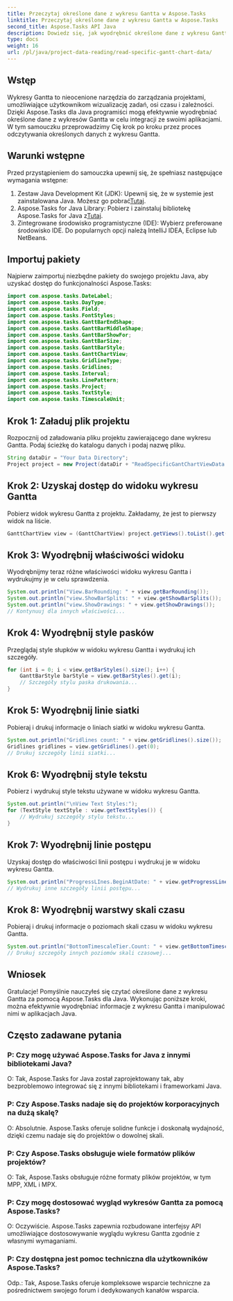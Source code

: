 ```yaml
---
title: Przeczytaj określone dane z wykresu Gantta w Aspose.Tasks
linktitle: Przeczytaj określone dane z wykresu Gantta w Aspose.Tasks
second_title: Aspose.Tasks API Java
description: Dowiedz się, jak wyodrębnić określone dane z wykresu Gantta za pomocą Aspose.Tasks dla Java. Samouczek krok po kroku umożliwiający bezproblemową integrację z aplikacjami Java.
type: docs
weight: 16
url: /pl/java/project-data-reading/read-specific-gantt-chart-data/
---
```

## Wstęp
Wykresy Gantta to nieocenione narzędzia do zarządzania projektami, umożliwiające użytkownikom wizualizację zadań, osi czasu i zależności. Dzięki Aspose.Tasks dla Java programiści mogą efektywnie wyodrębniać określone dane z wykresów Gantta w celu integracji ze swoimi aplikacjami. W tym samouczku przeprowadzimy Cię krok po kroku przez proces odczytywania określonych danych z wykresu Gantta.
## Warunki wstępne
Przed przystąpieniem do samouczka upewnij się, że spełniasz następujące wymagania wstępne:
1.  Zestaw Java Development Kit (JDK): Upewnij się, że w systemie jest zainstalowana Java. Możesz go pobrać[Tutaj](https://www.oracle.com/java/technologies/javase-jdk11-downloads.html).
2.  Aspose.Tasks for Java Library: Pobierz i zainstaluj bibliotekę Aspose.Tasks for Java z[Tutaj](https://releases.aspose.com/tasks/java/).
3. Zintegrowane środowisko programistyczne (IDE): Wybierz preferowane środowisko IDE. Do popularnych opcji należą IntelliJ IDEA, Eclipse lub NetBeans.

## Importuj pakiety
Najpierw zaimportuj niezbędne pakiety do swojego projektu Java, aby uzyskać dostęp do funkcjonalności Aspose.Tasks:
```java
import com.aspose.tasks.DateLabel;
import com.aspose.tasks.DayType;
import com.aspose.tasks.Field;
import com.aspose.tasks.FontStyles;
import com.aspose.tasks.GanttBarEndShape;
import com.aspose.tasks.GanttBarMiddleShape;
import com.aspose.tasks.GanttBarShowFor;
import com.aspose.tasks.GanttBarSize;
import com.aspose.tasks.GanttBarStyle;
import com.aspose.tasks.GanttChartView;
import com.aspose.tasks.GridlineType;
import com.aspose.tasks.Gridlines;
import com.aspose.tasks.Interval;
import com.aspose.tasks.LinePattern;
import com.aspose.tasks.Project;
import com.aspose.tasks.TextStyle;
import com.aspose.tasks.TimescaleUnit;
```
## Krok 1: Załaduj plik projektu
Rozpocznij od załadowania pliku projektu zawierającego dane wykresu Gantta. Podaj ścieżkę do katalogu danych i podaj nazwę pliku.
```java
String dataDir = "Your Data Directory";
Project project = new Project(dataDir + "ReadSpecificGantChartViewData.mpp");
```
## Krok 2: Uzyskaj dostęp do widoku wykresu Gantta
Pobierz widok wykresu Gantta z projektu. Zakładamy, że jest to pierwszy widok na liście.
```java
GanttChartView view = (GanttChartView) project.getViews().toList().get(0);
```
## Krok 3: Wyodrębnij właściwości widoku
Wyodrębnijmy teraz różne właściwości widoku wykresu Gantta i wydrukujmy je w celu sprawdzenia.
```java
System.out.println("View.BarRounding: " + view.getBarRounding());
System.out.println("view.ShowBarSplits: " + view.getShowBarSplits());
System.out.println("view.ShowDrawings: " + view.getShowDrawings());
// Kontynuuj dla innych właściwości...
```
## Krok 4: Wyodrębnij style pasków
Przeglądaj style słupków w widoku wykresu Gantta i wydrukuj ich szczegóły.
```java
for (int i = 0; i < view.getBarStyles().size(); i++) {
    GanttBarStyle barStyle = view.getBarStyles().get(i);
    // Szczegóły stylu paska drukowania...
}
```
## Krok 5: Wyodrębnij linie siatki
Pobieraj i drukuj informacje o liniach siatki w widoku wykresu Gantta.
```java
System.out.println("Gridlines count: " + view.getGridlines().size());
Gridlines gridlines = view.getGridlines().get(0);
// Drukuj szczegóły linii siatki...
```
## Krok 6: Wyodrębnij style tekstu
Pobierz i wydrukuj style tekstu używane w widoku wykresu Gantta.
```java
System.out.println("\nView Text Styles:");
for (TextStyle textStyle : view.getTextStyles()) {
    // Wydrukuj szczegóły stylu tekstu...
}
```
## Krok 7: Wyodrębnij linie postępu
Uzyskaj dostęp do właściwości linii postępu i wydrukuj je w widoku wykresu Gantta.
```java
System.out.println("ProgressLInes.BeginAtDate: " + view.getProgressLines().getBeginAtDate());
// Wydrukuj inne szczegóły linii postępu...
```
## Krok 8: Wyodrębnij warstwy skali czasu
Pobieraj i drukuj informacje o poziomach skali czasu w widoku wykresu Gantta.
```java
System.out.println("BottomTimescaleTier.Count: " + view.getBottomTimescaleTier().getCount());
// Drukuj szczegóły innych poziomów skali czasowej...
```

## Wniosek
Gratulacje! Pomyślnie nauczyłeś się czytać określone dane z wykresu Gantta za pomocą Aspose.Tasks dla Java. Wykonując poniższe kroki, można efektywnie wyodrębniać informacje z wykresu Gantta i manipulować nimi w aplikacjach Java.
## Często zadawane pytania
### P: Czy mogę używać Aspose.Tasks for Java z innymi bibliotekami Java?
O: Tak, Aspose.Tasks for Java został zaprojektowany tak, aby bezproblemowo integrować się z innymi bibliotekami i frameworkami Java.
### P: Czy Aspose.Tasks nadaje się do projektów korporacyjnych na dużą skalę?
O: Absolutnie. Aspose.Tasks oferuje solidne funkcje i doskonałą wydajność, dzięki czemu nadaje się do projektów o dowolnej skali.
### P: Czy Aspose.Tasks obsługuje wiele formatów plików projektów?
O: Tak, Aspose.Tasks obsługuje różne formaty plików projektów, w tym MPP, XML i MPX.
### P: Czy mogę dostosować wygląd wykresów Gantta za pomocą Aspose.Tasks?
O: Oczywiście. Aspose.Tasks zapewnia rozbudowane interfejsy API umożliwiające dostosowywanie wyglądu wykresu Gantta zgodnie z własnymi wymaganiami.
### P: Czy dostępna jest pomoc techniczna dla użytkowników Aspose.Tasks?
Odp.: Tak, Aspose.Tasks oferuje kompleksowe wsparcie techniczne za pośrednictwem swojego forum i dedykowanych kanałów wsparcia.